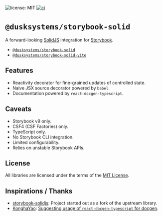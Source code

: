 ![license: MIT](https://img.shields.io/badge/license-MIT-blue.svg)
[![ci](https://github.com/DuskSystems/storybook-solid/actions/workflows/ci.yml/badge.svg)](https://github.com/DuskSystems/storybook-solid/actions/workflows/ci.yml)

# `@dusksystems/storybook-solid`

A forward-looking [SolidJS](https://www.solidjs.com) integration for [Storybook](https://storybook.js.org).

- [`@dusksystems/storybook-solid`](https://www.npmjs.com/package/@dusksystems/storybook-solid)
- [`@dusksystems/storybook-solid-vite`](https://www.npmjs.com/package/@dusksystems/storybook-solid-vite)

## Features

- Reactivity decorator for fine-grained updates of controlled state.
- Naive JSX source decorator powered by `babel`.
- Documentation powered by `react-docgen-typescript`.

## Caveats

- Storybook v9 only.
- CSF4 (CSF Factories) only.
- TypeScript only.
- No Storybook CLI integration.
- Limited configurability.
- Relies on unstable Storybook APIs.

## License

All libraries are licensed under the terms of the [MIT License](LICENSE).

## Inspirations / Thanks

- [storybook-solidjs](https://github.com/storybookjs/solidjs): Project started out as a fork of the upstream library.
- [KonghaYao](https://github.com/KonghaYao): [Suggesting usage of `react-docgen-typescript` for docgen](https://github.com/storybookjs/solidjs/issues/7).
